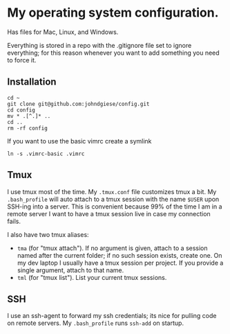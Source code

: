 # My operating system configuration.

Has files for Mac, Linux, and Windows.

Everything is stored in a repo with the .gitignore file set to ignore everything; for this reason whenever you want to add something you need to force it.

## Installation

    cd ~
    git clone git@github.com:johndgiese/config.git
    cd config
    mv * .[^.]* ..
    cd ..
    rm -rf config

If you want to use the basic vimrc create a symlink

    ln -s .vimrc-basic .vimrc

## Tmux

I use tmux most of the time.  My `.tmux.conf` file customizes tmux a bit.  My `.bash_profile` will auto attach to a tmux session with the name `$USER` upon SSH-ing into a server.  This is convenient because 99% of the time I am in a remote server I want to have a tmux session live in case my connection fails.

I also have two tmux aliases:

- `tma` (for "tmux attach").  If no argument is given, attach to a session named after the current folder; if no such session exists, create one.  On my dev laptop I usually have a tmux session per project.  If you provide a single argument, attach to that name.
- `tml` (for "tmux list").  List your current tmux sessions.

## SSH

I use an ssh-agent to forward my ssh credentials; its nice for pulling code on remote servers.  My `.bash_profile` runs `ssh-add` on startup.
